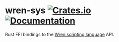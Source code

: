 # wren-sys [![Crates.io](https://img.shields.io/crates/v/wren-sys.svg)](https://crates.io/crates/wren-sys) [![Documentation](https://docs.rs/wren-sys/badge.svg)](https://docs.rs/wren-sys)

Rust FFI bindings to the [Wren scripting language](http://wren.io) API.
